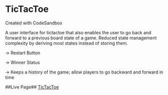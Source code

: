 # TicTacToe
Created with CodeSandbox

A user interface for tictactoe that also enables the user to go back and forward to a previous board state of a game. Reduced state management complexity by deriving most states instead of storing them.

-> Restart Button

-> Winner Status

-> Keeps a history of the game; allow players to go backward and forward in time

##Live Page## [TicTacToe](https://natarajchakraborty.github.io/csb-oepu1/)
